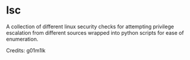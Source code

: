 # lsc

A collection of different linux security checks for attempting privilege escalation from different sources wrapped into python scripts for ease of enumeration.

Credits: g01m1lk